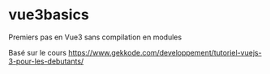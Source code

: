 # vue3basics

Premiers pas en Vue3 sans compilation en modules

Basé sur le cours https://www.gekkode.com/developpement/tutoriel-vuejs-3-pour-les-debutants/
